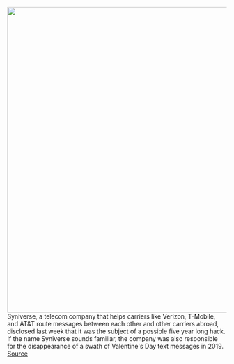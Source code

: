 <img src='https://cdn.vox-cdn.com/thumbor/bowlhAr0wtAmLzi61lAJ9o4Ru3s=/0x0:2040x1360/1200x800/filters:focal(857x517:1183x843)/cdn.vox-cdn.com/uploads/chorus_image/image/69962057/acastro_170621_1777_0006_v2.0.jpg' width='700px' /><br/>
Syniverse, a telecom company that helps carriers like Verizon, T-Mobile, and AT&T route messages between each other and other carriers abroad, disclosed last week that it was the subject of a possible five year long hack. If the name Syniverse sounds familiar, the company was also responsible for the disappearance of a swath of Valentine's Day text messages in 2019.
<a href='https://www.theverge.com/2021/10/6/22713543/syniverse-hack-five-years-text-messages'> Source <a/>